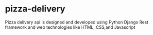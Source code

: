 # pizza-delivery
Pizza delivery api is  designed and developed using Python Django  Rest framework and web technologies like HTML, CSS,and Javascript
